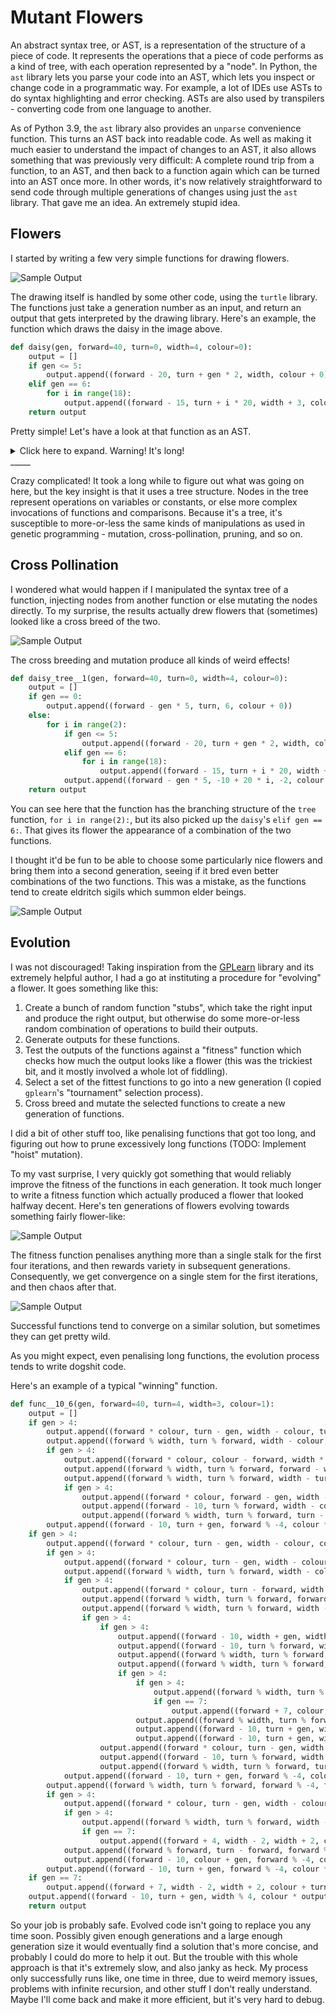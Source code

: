 # Mutant Flowers

An abstract syntax tree, or AST, is a representation of the structure of a piece of code. It represents the operations that a piece of code performs as a kind of tree, with each operation represented by a "node". In Python, the `ast` library lets you parse your code into an AST, which lets you inspect or change code in a programmatic way. For example, a lot of IDEs use ASTs to do syntax highlighting and error checking. ASTs are also used by transpilers - converting code from one language to another.

As of Python 3.9, the `ast` library also provides an `unparse` convenience function. This turns an AST back into readable code. As well as making it much easier to understand the impact of changes to an AST, it also allows something that was previously very difficult: A complete round trip from a function, to an AST, and then back to a function again which can be turned into an AST once more. In other words, it's now relatively straightforward to send code through multiple generations of changes using just the `ast` library. That gave me an idea. An extremely stupid idea.

## Flowers

I started by writing a few very simple functions for drawing flowers. 

![Sample Output](images/basic_functions.png)

The drawing itself is handled by some other code, using the `turtle` library. The functions just take a generation number as an input, and return an output that gets interpreted by the drawing library. Here's an example, the function which draws the daisy in the image above.

```python
def daisy(gen, forward=40, turn=0, width=4, colour=0):
    output = []
    if gen <= 5:
        output.append((forward - 20, turn + gen * 2, width, colour + 0))
    elif gen == 6:
        for i in range(18):
            output.append((forward - 15, turn + i * 20, width + 3, colour + 3))
    return output
```


Pretty simple! Let's have a look at that function as an AST.

<details>
  <summary>Click here to expand. Warning! It's long!</summary>

```python
FunctionDef(
    name='daisy',
    args=arguments(
        posonlyargs=[],
        args=[
            arg(arg='gen'),
            arg(arg='forward'),
            arg(arg='turn'),
            arg(arg='width'),
            arg(arg='colour')],
        kwonlyargs=[],
        kw_defaults=[],
        defaults=[
            Constant(value=40),
            Constant(value=0),
            Constant(value=4),
            Constant(value=0)]),
    body=[
        Assign(
            targets=[
                Name(id='output', ctx=Store())],
            value=List(elts=[], ctx=Load())),
        If(
            test=Compare(
                left=Name(id='gen', ctx=Load()),
                ops=[
                    LtE()],
                comparators=[
                    Constant(value=5)]),
            body=[
                Expr(
                    value=Call(
                        func=Attribute(
                            value=Name(id='output', ctx=Load()),
                            attr='append',
                            ctx=Load()),
                        args=[
                            Tuple(
                                elts=[
                                    BinOp(
                                        left=Name(id='forward', ctx=Load()),
                                        op=Sub(),
                                        right=Constant(value=20)),
                                    BinOp(
                                        left=Name(id='turn', ctx=Load()),
                                        op=Add(),
                                        right=BinOp(
                                            left=Name(id='gen', ctx=Load()),
                                            op=Mult(),
                                            right=Constant(value=2))),
                                    Name(id='width', ctx=Load()),
                                    BinOp(
                                        left=Name(id='colour', ctx=Load()),
                                        op=Add(),
                                        right=Constant(value=0))],
                                ctx=Load())],
                        keywords=[]))],
            orelse=[
                If(
                    test=Compare(
                        left=Name(id='gen', ctx=Load()),
                        ops=[
                            Eq()],
                        comparators=[
                            Constant(value=6)]),
                    body=[
                        For(
                            target=Name(id='i', ctx=Store()),
                            iter=Call(
                                func=Name(id='range', ctx=Load()),
                                args=[
                                    Constant(value=18)],
                                keywords=[]),
                            body=[
                                Expr(
                                    value=Call(
                                        func=Attribute(
                                            value=Name(id='output', ctx=Load()),
                                            attr='append',
                                            ctx=Load()),
                                        args=[
                                            Tuple(
                                                elts=[
                                                    BinOp(
                                                        left=Name(id='forward', ctx=Load()),
                                                        op=Sub(),
                                                        right=Constant(value=15)),
                                                    BinOp(
                                                        left=Name(id='turn', ctx=Load()),
                                                        op=Add(),
                                                        right=BinOp(
                                                            left=Name(id='i', ctx=Load()),
                                                            op=Mult(),
                                                            right=Constant(value=20))),
                                                    BinOp(
                                                        left=Name(id='width', ctx=Load()),
                                                        op=Add(),
                                                        right=Constant(value=3)),
                                                    BinOp(
                                                        left=Name(id='colour', ctx=Load()),
                                                        op=Add(),
                                                        right=Constant(value=3))],
                                                ctx=Load())],
                                        keywords=[]))],
                            orelse=[])],
                    orelse=[])]),
        Return(
            value=Name(id='output', ctx=Load()))],
    decorator_list=[])
```

</details>
_____

Crazy complicated! It took a long while to figure out what was going on here, but the key insight is that it uses a tree structure. Nodes in the tree represent operations on variables or constants, or else more complex invocations of functions and comparisons. Because it's a tree, it's susceptible to more-or-less the same kinds of manipulations as used in genetic programming - mutation, cross-pollination, pruning, and so on.

## Cross Pollination

I wondered what would happen if I manipulated the syntax tree of a function, injecting nodes from another function or else mutating the nodes directly. To my surprise, the results actually drew flowers that (sometimes) looked like a cross breed of the two.

![Sample Output](images/crossbred.png)

The cross breeding and mutation produce all kinds of weird effects! 

```python
def daisy_tree__1(gen, forward=40, turn=0, width=4, colour=0):
    output = []
    if gen == 0:
        output.append((forward - gen * 5, turn, 6, colour + 0))
    else:
        for i in range(2):
            if gen <= 5:
                output.append((forward - 20, turn + gen * 2, width, colour + 0))
            elif gen == 6:
                for i in range(18):
                    output.append((forward - 15, turn + i * 20, width + 3, colour + 3))
            output.append((forward - gen * 5, -10 + 20 * i, -2, colour + 0))
    return output
```

You can see here that the function has the branching structure of the `tree` function, `for i in range(2):`, but its also picked up the `daisy`'s `elif gen == 6:`. That gives its flower the appearance of a combination of the two functions.

I thought it'd be fun to be able to choose some particularly nice flowers and bring them into a second generation, seeing if it bred even better combinations of the two functions. This was a mistake, as the functions tend to create eldritch sigils which summon elder beings.

![Sample Output](images/second_generation.png)

## Evolution

I was not discouraged! Taking inspiration from the [GPLearn](https://gplearn.readthedocs.io/en/stable/intro.html) library and its extremely helpful author, I had a go at instituting a procedure for "evolving" a flower. It goes something like this:

1) Create a bunch of random function "stubs", which take the right input and produce the right output, but otherwise do some more-or-less random combination of operations to build their outputs.
2) Generate outputs for these functions.
3) Test the outputs of the functions against a "fitness" function which checks how much the output looks like a flower (this was the trickiest bit, and it mostly involved a whole lot of fiddling).
4) Select a set of the fittest functions to go into a new generation (I copied `gplearn`'s "tournament" selection process).
5) Cross breed and mutate the selected functions to create a new generation of functions.

I did a bit of other stuff too, like penalising functions that got too long, and figuring out how to prune excessively long functions (TODO: Implement "hoist" mutation). 

To my vast surprise, I very quickly got something that would reliably improve the fitness of the functions in each generation. It took much longer to write a fitness function which actually produced a flower that looked halfway decent. Here's ten generations of flowers evolving towards something fairly flower-like:

![Sample Output](images/evolved2.png)

The fitness function penalises anything more than a single stalk for the first four iterations, and then rewards variety in subsequent generations. Consequently, we get convergence on a single stem for the first iterations, and then chaos after that.

![Sample Output](images/evolved.png)

Successful functions tend to converge on a similar solution, but sometimes they can get pretty wild.

As you might expect, even penalising long functions, the evolution process tends to write dogshit code.

Here's an example of a typical "winning" function.

```python
def func__10_6(gen, forward=40, turn=4, width=3, colour=1):
    output = []
    if gen > 4:
        output.append((forward * colour, turn - gen, width - colour, turn + gen))
        output.append((forward % width, turn % forward, width - colour, colour / colour))
        if gen > 4:
            output.append((forward * colour, colour - forward, width * colour, colour / forward))
            output.append((forward % width, turn % forward, forward - width, colour + colour))
            output.append((forward % width, turn % forward, width - turn, colour - colour))
            if gen > 4:
                output.append((forward * colour, forward - gen, width - colour, colour / forward))
                output.append((forward - 10, turn % forward, width - colour, colour / colour))
                output.append((forward % width, turn % forward, turn - turn, colour - colour))
        output.append((forward - 10, turn + gen, forward % -4, colour * gen))
    if gen > 4:
        output.append((forward * colour, turn - gen, width - colour, colour / forward))
        if gen > 4:
            output.append((forward * colour, turn - gen, width - colour, turn + width))
            output.append((forward % width, turn % forward, width - colour, colour / colour))
            if gen > 4:
                output.append((forward * colour, turn - forward, width * colour, colour / forward))
                output.append((forward % width, turn % forward, forward - width, colour + colour))
                output.append((forward % width, turn % forward, width - turn, colour - colour))
                if gen > 4:
                    if gen > 4:
                        output.append((forward - 10, width + gen, width % 4, colour * output))
                        output.append((forward - 10, turn % forward, width - colour, colour / colour))
                        output.append((forward % width, turn % forward, width - turn, colour - colour))
                        output.append((forward % width, turn % forward, width - colour, colour / forward))
                        if gen > 4:
                            if gen > 4:
                                output.append((forward % width, turn % forward, width - colour, colour / colour))
                                if gen == 7:
                                    output.append((forward + 7, colour + turn, forward - 10, colour + turn))
                            output.append((forward % width, turn % forward, width - turn, colour - colour))
                            output.append((forward - 10, turn + gen, width % 4, colour * gen))
                            output.append((forward - 10, turn + gen, width % 4, colour * output))
                    output.append((forward * colour, turn - gen, width - colour, colour / forward))
                    output.append((forward - 10, turn % forward, width - colour, forward - width))
                    output.append((forward % width, turn % forward, turn - turn, colour - colour))
            output.append((forward - 10, turn + gen, forward % -4, colour * gen))
        output.append((forward % width, turn % forward, forward % -4, forward / colour))
        if gen > 4:
            output.append((forward * colour, turn - gen, width - colour, colour / forward))
            if gen > 4:
                output.append((forward % width, turn % forward, width - turn, colour - colour))
                if gen == 7:
                    output.append((forward + 4, width - 2, width + 2, colour + turn))
            output.append((forward % forward, turn - forward, forward % -4, forward / colour))
            output.append((forward - 10, colour + gen, forward % -4, colour * gen))
        output.append((forward - 10, turn + gen, forward % -4, colour * gen))
    if gen == 7:
        output.append((forward + 7, width - 2, width + 2, colour + turn))
    output.append((forward - 10, turn + gen, width % 4, colour * output))
    return output
```

So your job is probably safe. Evolved code isn't going to replace you any time soon. Possibly given enough generations and a large enough generation size it would eventually find a solution that's more concise, and probably I could do more to help it out. But the trouble with this whole approach is that it's extremely slow, and also janky as heck. My process only successfully runs like, one time in three, due to weird memory issues, problems with infinite recursion, and other stuff I don't really understand. Maybe I'll come back and make it more efficient, but it's very hard to debug.